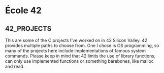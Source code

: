 
# École 42

## 42_PROJECTS

This are some of the C projects I've worked on in 42 Silicon Valley.
42 provides multiple paths to choose from. One I chose is OS programming, 
so many of the projects here include implementations of famous system commands.
Please keep in mind that 42 limits the use of library functions, 
can only use implemented functions or something barebones, like malloc and read.
